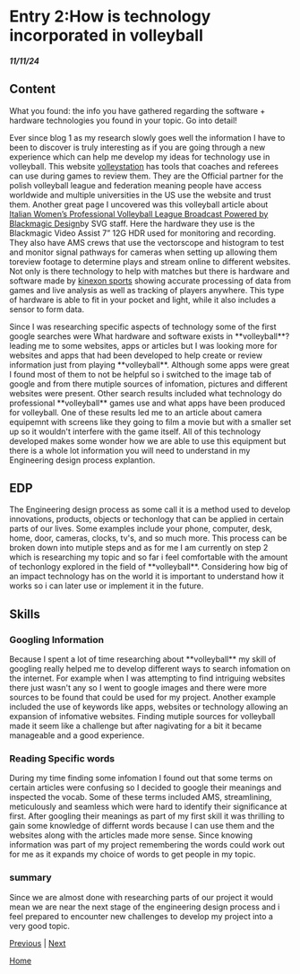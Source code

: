 # Entry 2:How is technology incorporated in volleyball
##### 11/11/24

<h2>Content</h2>
<!-- 2 paragraphs minimum-->
What you found: the info you have gathered regarding the software + hardware technologies you found in your topic. Go into detail! 
<p>Ever since blog 1 as my research slowly goes well the information I have to been to discover is truly interesting as if you are going through a new experience which can help me develop my ideas for technology use in volleyball. This website 
 <a href="https://volleystation.com/">volleystation</a> has tools that coaches and referees can use during games to review them. They are the Official partner for the polish volleyball league and federation meaning people have access worldwide and multiple universities in the US use the website and trust them. Another great page I uncovered was this volleyball article about
   <a href="https://www.sportsvideo.org/2023/05/08/italian-womens-professional-volleyball-league-broadcast-powered-by-blackmagic-design/">Italian Women’s Professional Volleyball League Broadcast Powered by Blackmagic Design</a>by SVG staff. Here the hardware they use is the Blackmagic Video Assist 7” 12G HDR used for monitoring and recording.
They also have AMS crews that use the vectorscope and histogram to test and monitor signal pathways for cameras when setting up allowing them toreview footage to determine plays and stream online to different websites. Not only is there technology to help with matches but there is hardware and software made by <a href="https://kinexon-sports.com/products/perform-imu/">kinexon sports</a> showing accurate processing of data from games and live analysis as well as tracking of players anywhere. This type of hardware is able to fit in your pocket and light, while it also includes a sensor to form data. 
</p>


<p>Since I was researching specific aspects of technology some of the first google searches were What hardware and software exists in **volleyball**? leading me to some websites, apps or articles but I was looking more for websites and apps that had been developed to help create or review information just from playing **volleyball**. Although some apps were great I found most of them to not be helpful so i switched to the image tab of google and from there mutiple sources of infomation, pictures and different websites were present. Other search results included what technology do professional **volleyball** games use and what apps have been produced for volleyball. One of these results led me to an article about camera equipemnt with screens like they going to film a movie but with a smaller set up so it wouldn't interfere with the game itself. All of this technology developed makes some wonder how we are able to use this equipment but there is a whole lot information you will need to understand in my Engineering design process explantion. 
</p>


<h2>EDP</h2>
<!-- 1 paragraph is fine-->
The Engineering design process as some call it is a method used to develop innovations, products, objects or techonlogy that can be applied in certain parts of our lives. Some examples include your phone, computer, desk, home, door, cameras, clocks, tv's, and so much more. This process can be broken down into mutiple steps and as for me I am currently on step 2 which is researching my topic and so far i feel comfortable with the amount of techonlogy explored in the field of **volleyball**. Considering how big of an impact technology has on the world it is important to understand how it works so i can later use or implement it in the future. 



<h2>Skills</h2>
<h3>Googling Information</h3>
<p>Because I spent a lot of time researching about **volleyball** my skill of googling really helped me to develop different ways to search infomation on the internet. For example when I was attempting to find intriguing websites there just wasn't any so I went to google images and there were more sources to be found that could be used for my project. Another example included the use of keywords like apps, websites or technology allowing an expansion of infomative websites. Finding mutiple sources for volleyball made it seem like a challenge but after nagivating for a bit it became manageable and a good experience. </p>

<h3>Reading Specific words</h3>
<p> During my time finding some infomation I found out that some terms on certain articles were confusing so I decided to google their meanings and inspected the vocab. Some of these terms included AMS, streamlining, meticulously and seamless which were hard to identify their significance at first. After googling their meanings as part of my first skill it was thrilling to gain some knowledge of differnt words because I can use them and the websites along with the articles made more sense. Since knowing information was part of my project remembering the words could work out for me as it expands my choice of words to get people in my topic.</p>

<h3>summary</h3>
<p>Since we are almost done with researching parts of our project it would mean we are near the next stage of the engineering design process and i feel prepared to encounter new challenges to develop my project into a very good topic.</p>
<!-- 2 paragraphs minimum-->

[Previous](entry01.md) | [Next](entry03.md)

[Home](../README.md)
